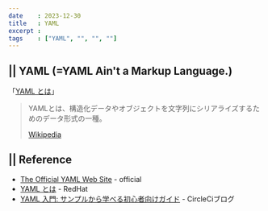 ```yaml
---
date    : 2023-12-30
title   : YAML
excerpt : 
tags    : ["YAML", "", "", ""]
---
```



## || YAML (=YAML Ain't a Markup Language.)

「[YAML とは](https://www.google.com/search?q=yaml+%E3%81%A8%E3%81%AF&oq=YAML+&gs_lcrp=EgZjaHJvbWUqBwgCEAAYgAQyBggAEEUYOTIGCAEQRRg7MgcIAhAAGIAEMgcIAxAAGIAEMgcIBBAAGIAEMgcIBRAAGIAEMgcIBhAAGIAEMgYIBxBFGDzSAQgzMzg5ajBqN6gCALACAA&sourceid=chrome&ie=UTF-8)」


> YAMLとは、構造化データやオブジェクトを文字列にシリアライズするためのデータ形式の一種。
> 
> [Wikipedia](https://ja.wikipedia.org/wiki/YAML)


## || Reference
- [The Official YAML Web Site](https://yaml.org/) - official
- [YAML とは](https://www.redhat.com/ja/topics/automation/what-is-yaml) - RedHat
- [YAML 入門: サンプルから学べる初心者向けガイド](https://circleci.com/ja/blog/what-is-yaml-a-beginner-s-guide/) - CircleCiブログ

